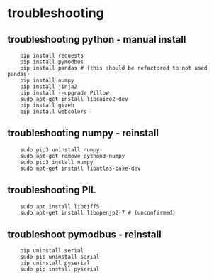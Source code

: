 # troubleshooting

## troubleshooting python - manual install

		pip install requests
		pip install pymodbus
		pip install pandas # (this should be refactored to not used pandas)  
		pip install numpy
		pip install jinja2
		pip install --upgrade Pillow
		sudo apt-get install libcairo2-dev
		pip install gizeh
		pip install webcolors

## troubleshooting numpy - reinstall

		sudo pip3 uninstall numpy
		sudo apt-get remove python3-numpy
		sudo pip3 install numpy
		sudo apt-get install libatlas-base-dev

## troubleshooting PIL

		sudo apt install libtiff5
		sudo apt-get install libopenjp2-7 # (unconfirmed)

## troubleshoot pymodbus - reinstall

		pip uninstall serial
		sudo pip uninstall serial
		pip uninstall pyserial
		sudo pip install pyserial
